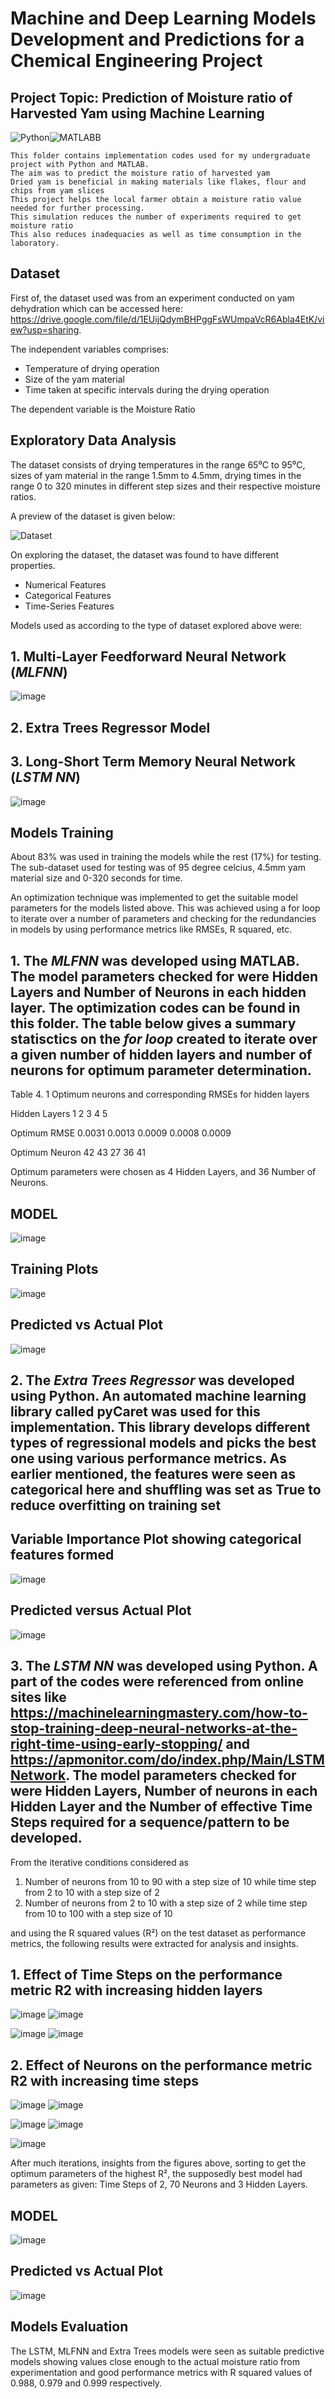 # Machine and Deep Learning Models Development and Predictions for a Chemical Engineering Project 

## Project Topic: Prediction of Moisture ratio of Harvested Yam using Machine Learning 

![Python](https://user-images.githubusercontent.com/67152646/136196370-2e4f88e4-6784-4ffe-8e49-ae94c3ef952d.PNG)![MATLABB](https://user-images.githubusercontent.com/67152646/136196397-b68a3acf-6634-4189-873e-745cc6c8493e.JPG)

    This folder contains implementation codes used for my undergraduate project with Python and MATLAB. 
    The aim was to predict the moisture ratio of harvested yam 
    Dried yam is beneficial in making materials like flakes, flour and chips from yam slices 
    This project helps the local farmer obtain a moisture ratio value needed for further processing.
    This simulation reduces the number of experiments required to get moisture ratio 
    This also reduces inadequacies as well as time consumption in the laboratory.



## Dataset 

First of, the dataset used was from an experiment conducted on yam dehydration which can be accessed here: https://drive.google.com/file/d/1EUijQdymBHPggFsWUmpaVcR6Abla4EtK/view?usp=sharing.
 
The independent variables comprises:
- Temperature of drying operation 
- Size of the yam material 
- Time taken at specific intervals during the drying operation

The dependent variable is the Moisture Ratio 



## Exploratory Data Analysis

The dataset consists of drying temperatures in the range 65⁰C to 95⁰C, sizes of yam material in the range 1.5mm to 4.5mm, drying times in the range 0 to 320 minutes in different step sizes and their respective moisture ratios.

A preview of the dataset is given below:

   ![Dataset](https://user-images.githubusercontent.com/67152646/137717144-e2d4c798-c769-41ae-b8ff-99dae9d64f71.PNG)



On exploring the dataset, the dataset was found to have different properties. 
- Numerical Features 
- Categorical Features 
- Time-Series Features

Models used as according to the type of dataset explored above were:
## 1. Multi-Layer Feedforward Neural Network (*MLFNN*)

   ![image](https://user-images.githubusercontent.com/67152646/137717542-0fcbd030-97b6-4477-a689-26c5655ec4a0.png)


## 2. Extra Trees Regressor Model


## 3. Long-Short Term Memory Neural Network (*LSTM NN*)

   ![image](https://user-images.githubusercontent.com/67152646/137717640-5a36052c-a2d7-4d75-9fba-c7e96e362cf9.png)





## Models Training 

About 83% was used in training the models while the rest (17%) for testing. The sub-dataset used for testing was of 95 degree celcius, 4.5mm yam material size and 0-320 seconds for time.

An optimization technique was implemented to get the suitable model parameters for the models listed above. This was achieved using a for loop to iterate over a number of parameters and checking for the redundancies in models by using performance metrics like RMSEs, R squared, etc. 

## 1. The *MLFNN* was developed using MATLAB. The model parameters checked for were Hidden Layers and Number of Neurons in each hidden layer. The optimization codes can be found in this folder.  The table below gives a summary statisctics on the *for loop* created to iterate over a given number of hidden layers and number of neurons for optimum parameter determination.

Table 4. 1   Optimum neurons and corresponding RMSEs for hidden layers

Hidden Layers	    1           2           3           4            5

Optimum RMSE	  0.0031	  0.0013	  0.0009      0.0008       0.0009

Optimum Neuron      42          43          27          36           41


Optimum parameters were chosen as 4 Hidden Layers, and 36 Number of Neurons.


## MODEL


   ![image](https://user-images.githubusercontent.com/67152646/137717913-2840c594-7d7b-46a1-a8e4-5d9b6ba2cb5c.png)



## Training Plots


   ![image](https://user-images.githubusercontent.com/67152646/137717934-f724de04-3fd2-406d-b207-505c4920ac6d.png)


## Predicted vs Actual Plot

   ![image](https://user-images.githubusercontent.com/67152646/137720097-f52ff1ba-6bc4-4a73-9b81-eb31c2914a1f.png)


## 2. The *Extra Trees Regressor* was developed using Python. An automated machine learning library called pyCaret was used for this implementation. This library develops different types of regressional models and picks the best one using various performance metrics. As earlier mentioned, the features were seen as categorical here and shuffling was set as True to reduce overfitting on training set


## Variable Importance Plot showing categorical features formed


   ![image](https://user-images.githubusercontent.com/67152646/137717979-48ec4cae-228b-4a60-a9d3-79582fdb58b9.png)



## Predicted versus Actual Plot


   ![image](https://user-images.githubusercontent.com/67152646/137718105-b05be4ab-3861-4974-b285-ac1d4dd0ca6d.png)




## 3. The *LSTM NN* was developed using Python. A part of the codes were referenced from online sites like https://machinelearningmastery.com/how-to-stop-training-deep-neural-networks-at-the-right-time-using-early-stopping/ and https://apmonitor.com/do/index.php/Main/LSTMNetwork. The model parameters checked for were Hidden Layers, Number of neurons in each Hidden Layer and the Number of effective Time Steps required for a sequence/pattern to be developed.

From the iterative conditions considered as 
1.	Number of neurons from 10 to 90 with a step size of 10 while time step from 2 to 10 with a step size of 2 
2.	Number of neurons from 2 to 10 with a step size of 2 while time step from 10 to 100 with a step size of 10

and using the R squared values (R²) on the test dataset as performance metrics, the following results were extracted for analysis and insights. 
## 1.	Effect of Time Steps on the performance metric R2 with increasing hidden layers

   ![image](https://user-images.githubusercontent.com/67152646/137718860-ff66b9d6-98b6-42bb-b048-fe6b25bf9fa3.png)  ![image](https://user-images.githubusercontent.com/67152646/137718880-1dc65f06-f439-448f-a39f-a4a0c565a83d.png)

   ![image](https://user-images.githubusercontent.com/67152646/137718908-b3ddc8a2-062a-4815-a319-e7c25a361e34.png)  ![image](https://user-images.githubusercontent.com/67152646/137718944-77a08bd4-7a9a-4865-bada-6b87f2a84d67.png)
 



## 2.	Effect of Neurons on the performance metric R2 with increasing time steps

   ![image](https://user-images.githubusercontent.com/67152646/137719030-d34dd99d-681c-452c-a20a-61c74de75a82.png) ![image](https://user-images.githubusercontent.com/67152646/137719050-f8855f9e-14cd-4a17-944f-f703cb193ffa.png)

   ![image](https://user-images.githubusercontent.com/67152646/137719071-f4003cb1-4fff-4dac-a861-c51fb5a9de03.png) ![image](https://user-images.githubusercontent.com/67152646/137719094-04874d0b-1086-4efb-9b5e-0bbe6dcd0022.png)

   ![image](https://user-images.githubusercontent.com/67152646/137719121-81e960e6-9974-47fe-9286-0919d284391a.png)






After much iterations, insights from the figures above, sorting to get the optimum parameters of the highest R², the supposedly best model had parameters as given: Time Steps of 2, 70 Neurons and 3 Hidden Layers.

## MODEL


   ![image](https://user-images.githubusercontent.com/67152646/137719272-8266e55a-507f-4902-85d4-598ab88aa684.png)



## Predicted vs Actual Plot


   ![image](https://user-images.githubusercontent.com/67152646/137719424-8b5f1594-5414-4c67-84ad-f746100f129b.png)







## Models Evaluation

The LSTM, MLFNN and Extra Trees models were seen as suitable predictive models showing values close enough to the actual moisture ratio from experimentation and good performance metrics with R squared values of 0.988, 0.979 and 0.999 respectively.

